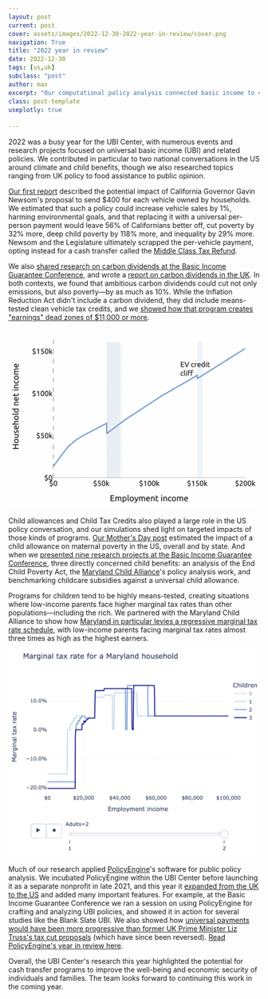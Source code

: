 ```yaml
---
layout: post
current: post
cover: assets/images/2022-12-30-2022-year-in-review/cover.png
navigation: True
title: "2022 year in review"
date: 2022-12-30
tags: [us,uk]
subclass: "post"
author: max
excerpt: "Our computational policy analysis connected basic income to child poverty, the climate, and more."
class: post-template
useplotly: true

---
```


2022 was a busy year for the UBI Center, with numerous events and research projects focused on universal basic income (UBI) and related policies. We contributed in particular to two national conversations in the US around climate and child benefits, though we also researched topics ranging from UK policy to food assistance to public opinion. 

[Our first report](https://www.ubicenter.org/california-vehicle-payment) described the potential impact of California Governor Gavin Newsom's proposal to send $400 for each vehicle owned by households. We estimated that such a policy could increase vehicle sales by 1%, harming environmental goals, and that replacing it with a universal per-person payment would leave 56% of Californians better off, cut poverty by 32% more, deep child poverty by 118% more, and inequality by 29% more. Newsom and the Legislature ultimately scrapped the per-vehicle payment, opting instead for a cash transfer called the [Middle Class Tax Refund](https://www.ftb.ca.gov/about-ftb/newsroom/middle-class-tax-refund/index.html). 

We also [shared research on carbon dividends at the Basic Income Guarantee Conference](https://www.ubicenter.org/big-conference-2022), and wrote a [report on carbon dividends in the UK](https://www.ubicenter.org/uk-carbon-dividend). In both contexts, we found that ambitious carbon dividends could cut not only emissions, but also poverty—by as much as 10%. While the Inflation Reduction Act didn't include a carbon dividend, they did include means-tested clean vehicle tax credits, and we [showed how that program creates "earnings" dead zones of $11,000 or more](https://www.ubicenter.org/ira-ev-credit-cliff).

![](assets/images/2022-08-03-ira-ev-credit-cliff/ev_cliff.png)

Child allowances and Child Tax Credits also played a large role in the US policy conversation, and our simulations shed light on targeted impacts of those kinds of programs. [Our Mother's Day post](https://www.ubicenter.org/us-mothers-day') estimated the impact of a child allowance on maternal poverty in the US, overall and by state. And when we [presented nine research projects at the Basic Income Guarantee Conference](https://www.ubicenter.org/big-conference-2022), three directly concerned child benefits: an analysis of the End Child Poverty Act, the [Maryland Child Alliance](www.marylandchildalliance.org)'s policy analysis work, and benchmarking childcare subsidies against a universal child allowance.

Programs for children tend to be highly means-tested, creating situations where low-income parents face higher marginal tax rates than other populations—including the rich. We partnered with the Maryland Child Alliance to show how [Maryland in particular levies a regressive marginal tax rate schedule](https://www.ubicenter.org/whom-does-maryland-tax), with low-income parents facing marginal tax rates almost three times as high as the highest earners.

![](assets/images/2022-08-23-whom-does-maryland-tax/md-mtr-married-parents.png)

Much of our research applied [PolicyEngine](policyengine.org)'s software for public policy analysis. We incubated PolicyEngine within the UBI Center before launching it as a separate nonprofit in late 2021, and this year it [expanded from the UK to the US](https://blog.policyengine.org/policyengine-comes-stateside-cef88b122e48) and added many important features. For example, at the Basic Income Guarantee Conference we ran a session on using PolicyEngine for crafting and analyzing UBI policies, and showed it in action for several studies like the Blank Slate UBI. We also showed how [universal payments would have been more progressive than former UK Prime Minister Liz Truss's tax cut proposals](https://www.ubicenter.org/truss-tax-cuts) (which have since been reversed). [Read PolicyEngine's year in review here](https://blog.policyengine.org/policyengine-2022-year-in-review-35984ec3917c).

Overall, the UBI Center's research this year highlighted the potential for cash transfer programs to improve the well-being and economic security of individuals and families. The team looks forward to continuing this work in the coming year.
